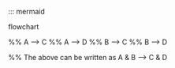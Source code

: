 ::: mermaid

flowchart

%% A --> C
%% A --> D
%% B --> C
%% B --> D

%% The above can be written as
A & B --> C & D
